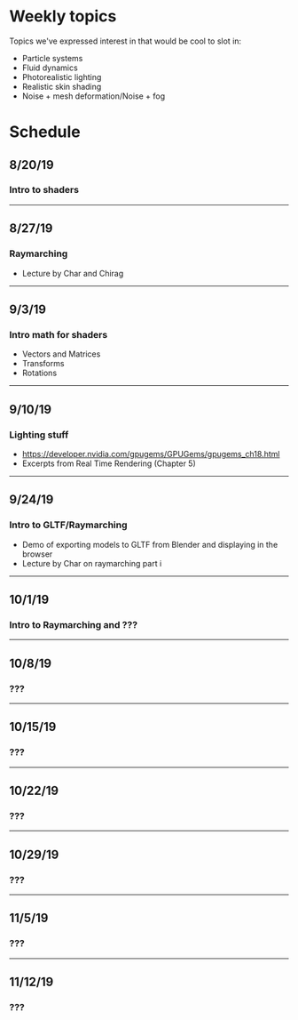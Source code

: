 # Weekly topics

Topics we've expressed interest in that would be cool to slot in:
* Particle systems
* Fluid dynamics
* Photorealistic lighting
* Realistic skin shading
* Noise + mesh deformation/Noise + fog

# Schedule
## 8/20/19
### Intro to shaders
---
## 8/27/19
### Raymarching
- Lecture by Char and Chirag
---
## 9/3/19
### Intro math for shaders
- Vectors and Matrices
- Transforms
- Rotations
---
### 
## 9/10/19
### Lighting stuff
- https://developer.nvidia.com/gpugems/GPUGems/gpugems_ch18.html
- Excerpts from Real Time Rendering (Chapter 5)
---
## 9/24/19
### Intro to GLTF/Raymarching
- Demo of exporting models to GLTF from Blender and displaying in the browser
- Lecture by Char on raymarching part i
---
## 10/1/19
### Intro to Raymarching and ???  
---
## 10/8/19
### ???
---
## 10/15/19
### ???
---
## 10/22/19
### ???
---
## 10/29/19
### ???
---
## 11/5/19
### ???
---
## 11/12/19
### ???


